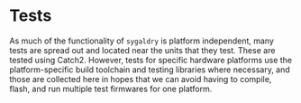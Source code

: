 # Tests

As much of the functionality of `sygaldry` is platform independent, many tests
are spread out and located near the units that they test. These are tested
using Catch2. However, tests for specific hardware platforms use the
platform-specific build toolchain and testing libraries where necessary, and
those are collected here in hopes that we can avoid having to compile, flash,
and run multiple test firmwares for one platform.
